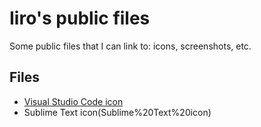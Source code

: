 # Iiro's public files

Some public files that I can link to: icons, screenshots, etc.

## Files

* [Visual Studio Code icon](Visual%20Studio%20Code%20icon)
* Sublime Text icon(Sublime%20Text%20icon)
